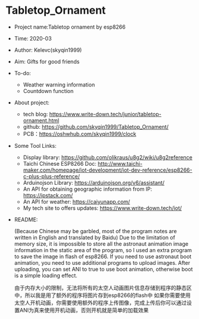 # Tabletop_Ornament


- Project name:Tabletop ornament by esp8266
- Time: 2020-03
- Author: Kelevc(skyqin1999)
- Aim: Gifts for good friends
- To-do:
  - Weather warning information
  - Countdown function
- About project:
  - tech blog: https://www.write-down.tech/junior/tabletop-ornament.html
  - github: https://github.com/skyqin1999/Tabletop_Ornament/
  - PCB：https://oshwhub.com/skyqin1999/clock
- Some Tool Links:
  * Display library: https://github.com/olikraus/u8g2/wiki/u8g2reference
  * Taichi Chinese ESP8266 Doc: http://www.taichi-maker.com/homepage/iot-development/iot-dev-reference/esp8266-c-plus-plus-reference/
  * Arduinojson Library: https://arduinojson.org/v6/assistant/
  * An API for obtaining geographic information from IP: https://ipstack.com/
  * An API for weather: https://caiyunapp.com/
  * My tech site to offers updates: https://www.write-down.tech/iot/
- README:
  
  (Because Chinese may be garbled, most of the program notes are written in English and translated by Baidu)
  Due to the limitation of memory size, it is impossible to store all the astronaut animation image information in the static area of the program, so I used an extra program to save the image in flash of esp8266.
  If you need to use astronaut boot animation, you need to use additional programs to upload images. After uploading, you can set ANI to true to use boot animation, otherwise boot is a simple loading effect.

  由于内存大小的限制，无法将所有的太空人动画图片信息存储到程序的静态区中，所以我是用了额外的程序将图片存到esp8266的flash中
  如果你需要使用太空人开机动画，你需要使用额外的程序上传图像，完成上传后你可以通过设置ANI为真来使用开机动画，否则开机就是简单的加载效果

